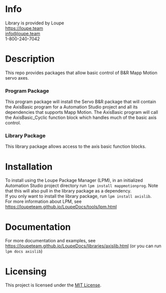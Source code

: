 # Info
Library is provided by Loupe  
https://loupe.team  
info@loupe.team  
1-800-240-7042  

# Description
This repo provides packages that allow basic control of B&R Mapp Motion servo axes.  

### Program Package
This program package will install the Servo B&R package that will contain the AxisBasic program for a Automation Studio project and all its dependencies that supports Mapp Motion.
The AxisBasic program will call the AxisBasic_Cyclic function block which handles much of the basic axis control.

### Library Package
This library package allows access to the axis basic function blocks.

# Installation
To install using the Loupe Package Manager (LPM), in an initialized Automation Studio project directory run `lpm install mappmotionprog`. Note that this will also pull in the library package as a dependency.  
If you only want to install the library package, run `lpm install axislib`.   
For more information about LPM, see https://loupeteam.github.io/LoupeDocs/tools/lpm.html

# Documentation
For more documentation and examples, see https://loupeteam.github.io/LoupeDocs/libraries/axislib.html (or you can run `lpm docs axislib`)

# Licensing

This project is licensed under the [MIT License](LICENSE).
